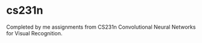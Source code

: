 # cs231n
Completed by me assignments from CS231n Convolutional Neural Networks for Visual Recognition.
